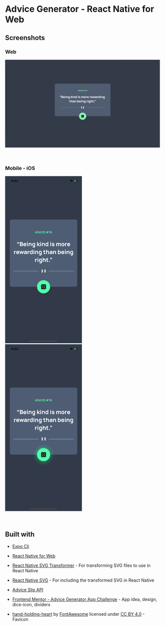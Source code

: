 # Advice Generator - React Native for Web

## Screenshots
<p>
  <h3>Web</h3>
  <img src="./screenshots/web.png" width="700" alt="web screenshot">
</p>
<br/>
<p>
  <h3>Mobile - iOS</h3>
  <img src="./screenshots/ios.png" width="250" alt="mobile-ios screenshot" style="margin-right:1rem;">
  <img src="./screenshots/ios-active.png" width="250" alt="mobile-ios screenshot">
</p>
<br/>

## Built with

- [Expo Cli](https://github.com/expo/expo-cli)
- [React Native for Web](https://github.com/necolas/react-native-web)

- [React Native SVG Transformer](https://github.com/kristerkari/react-native-svg-transformer) - For transforming SVG files to use in React Native
- [React Native SVG](https://github.com/react-native-svg/react-native-svg) - For including the transformed SVG in React Native
- [Advice Slip API](https://api.adviceslip.com)
- [Frontend Mentor - Advice Generator App Challenge](https://github.com/frontendmentorio/advice-generator-app) - App idea, design, dice-icon, dividers
- [hand-holding-heart](https://github.com/FortAwesome/Font-Awesome/blob/6.x/svgs/solid/hand-holding-heart.svg) by [FontAwesome](https://github.com/FortAwesome/Font-Awesome) licensed under [CC BY 4.0](https://creativecommons.org/licenses/by/4.0/) - Favicon